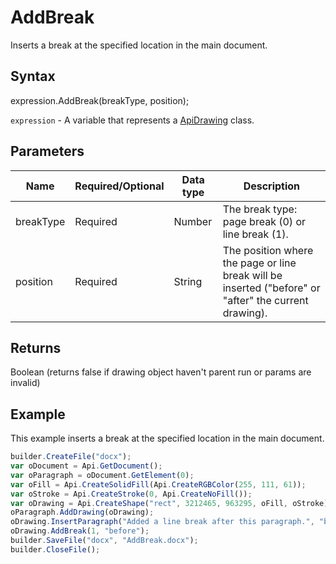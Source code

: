 # AddBreak

Inserts a break at the specified location in the main document.

## Syntax

expression.AddBreak(breakType, position);

`expression` - A variable that represents a [ApiDrawing](../ApiDrawing.md) class.

## Parameters

| **Name** | **Required/Optional** | **Data type** | **Description** |
| ------------- | ------------- | ------------- | ------------- |
| breakType | Required | Number | The break type: page break (0) or line break (1). |
| position | Required | String | The position where the page or line break will be inserted ("before" or "after" the current drawing). |

## Returns

Boolean (returns false if drawing object haven't parent run or params are invalid)

## Example

This example inserts a break at the specified location in the main document.

```javascript
builder.CreateFile("docx");
var oDocument = Api.GetDocument();
var oParagraph = oDocument.GetElement(0);
var oFill = Api.CreateSolidFill(Api.CreateRGBColor(255, 111, 61));
var oStroke = Api.CreateStroke(0, Api.CreateNoFill());
var oDrawing = Api.CreateShape("rect", 3212465, 963295, oFill, oStroke);
oParagraph.AddDrawing(oDrawing);
oDrawing.InsertParagraph("Added a line break after this paragraph.", "before", false);
oDrawing.AddBreak(1, "before");
builder.SaveFile("docx", "AddBreak.docx");
builder.CloseFile();
```